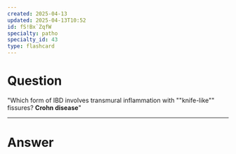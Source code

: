 ```yaml
---
created: 2025-04-13
updated: 2025-04-13T10:52
id: fS!Bx`ZqfW
specialty: patho
specialty_id: 43
type: flashcard
---
```


# Question
"Which form of IBD involves transmural inflammation with ""knife-like"" fissures?    **Crohn disease**"

---

# Answer
